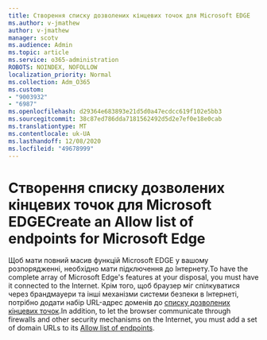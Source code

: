 ```yaml
---
title: Створення списку дозволених кінцевих точок для Microsoft EDGE
ms.author: v-jmathew
author: v-jmathew
manager: scotv
ms.audience: Admin
ms.topic: article
ms.service: o365-administration
ROBOTS: NOINDEX, NOFOLLOW
localization_priority: Normal
ms.collection: Adm_O365
ms.custom:
- "9003932"
- "6987"
ms.openlocfilehash: d29364e683893e21d5d0a47ecdcc619f102e5bb3
ms.sourcegitcommit: 38c87ed786dda7181562492d5d2e7ef0e18e0cab
ms.translationtype: MT
ms.contentlocale: uk-UA
ms.lasthandoff: 12/08/2020
ms.locfileid: "49678999"
---
```

# <a name="create-an-allow-list-of-endpoints-for-microsoft-edge"></a><span data-ttu-id="13694-102">Створення списку дозволених кінцевих точок для Microsoft EDGE</span><span class="sxs-lookup"><span data-stu-id="13694-102">Create an Allow list of endpoints for Microsoft Edge</span></span>

<span data-ttu-id="13694-103">Щоб мати повний масив функцій Microsoft EDGE у вашому розпорядженні, необхідно мати підключення до Інтернету.</span><span class="sxs-lookup"><span data-stu-id="13694-103">To have the complete array of Microsoft Edge's features at your disposal, you must have it connected to the Internet.</span></span> <span data-ttu-id="13694-104">Крім того, щоб браузер міг спілкуватися через брандмауери та інші механізми системи безпеки в Інтернеті, потрібно додати набір URL-адрес доменів до [списку дозволених кінцевих точок](https://go.microsoft.com/fwlink/?linkid=2135054).</span><span class="sxs-lookup"><span data-stu-id="13694-104">In addition, to let the browser communicate through firewalls and other security mechanisms on the Internet, you must add a set of domain URLs to its [Allow list of endpoints](https://go.microsoft.com/fwlink/?linkid=2135054).</span></span>
